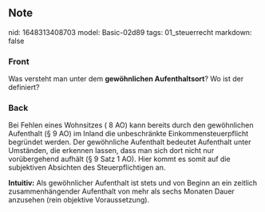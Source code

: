 ## Note
nid: 1648313408703
model: Basic-02d89
tags: 01_steuerrecht
markdown: false

### Front
Was versteht man unter dem <b>gewöhnlichen Aufenthaltsort</b>? Wo ist der definiert?

### Back
Bei Fehlen eines Wohnsitzes ( 8 AO) kann bereits durch den gewöhnlichen Aufenthalt (§ 9 AO) im Inland die unbeschränkte Einkommensteuerpflicht begründet werden. Der gewöhnliche Aufenthalt bedeutet Aufenthalt unter Umständen, die erkennen lassen, dass man sich dort nicht nur vorübergehend aufhält (§ 9 Satz 1 AO). Hier kommt es somit auf die subjektiven Absichten des Steuerpflichtigen an.

<b>Intuitiv:</b>
Als gewöhnlicher Aufenthalt ist stets und von Beginn an ein zeitlich zusammenhängender Aufenthalt von mehr als sechs Monaten Dauer anzusehen (rein objektive Voraussetzung).
